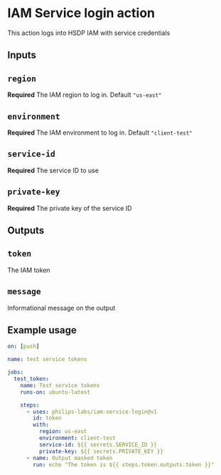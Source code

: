 # IAM Service login action

This action logs into HSDP IAM with service credentials

## Inputs

## `region`

**Required** The IAM region to log in. Default `"us-east"`

## `environment`

**Required** The IAM environment to log in. Default `"client-test"`

## `service-id`

**Required** The service ID to use

## `private-key`

**Required** The private key of the service ID

## Outputs

## `token`

The IAM token

## `message`

Informational message on the output

## Example usage

```yml
on: [push]

name: test service tokens

jobs:
  test_token:
    name: Test service tokens
    runs-on: ubuntu-latest

    steps:
      - uses: philips-labs/iam-service-login@v1
        id: token
        with:
          region: us-east
          environment: client-test
          service-id: ${{ secrets.SERVICE_ID }}
          private-key: ${{ secrets.PRIVATE_KEY }}
      - name: Output masked token
        run: echo "The token is ${{ steps.token.outputs.token }}"
```
